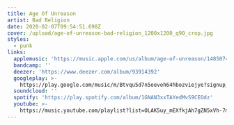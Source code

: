 ```yaml
---
title: Age Of Unreason
artist: Bad Religion
date: 2020-02-07T09:54:51.698Z
cover: /upload/age-of-unreason-bad-religion_1200x1200_q90_crop.jpg
styles:
  - punk
links:
  applemusic: 'https://music.apple.com/us/album/age-of-unreason/1485074521?uo=4'
  bandcamp: ''
  deezer: 'https://www.deezer.com/album/93914392'
  googleplay: >-
    https://play.google.com/music/m/Btvqu5d7n5oevoh64hbozviejye?signup_if_needed=1
  soundcloud: ''
  spotify: 'https://play.spotify.com/album/1GNAN3xxTAYedMvS9CEOdz'
  youtube: >-
    https://music.youtube.com/playlist?list=OLAK5uy_mEXfkjAh7gZN5xVh-7mQNQhqKqrCFBAMo
---
```


